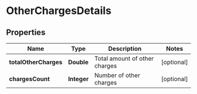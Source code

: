 
# OtherChargesDetails

## Properties
Name | Type | Description | Notes
------------ | ------------- | ------------- | -------------
**totalOtherCharges** | **Double** | Total amount of other charges |  [optional]
**chargesCount** | **Integer** | Number of other charges |  [optional]



